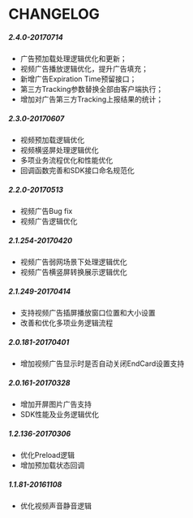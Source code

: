 # CHANGELOG

##### 2.4.0-20170714
* 广告预加载处理逻辑优化和更新；
* 视频广告播放逻辑优化，提升广告填充；
* 新增广告Expiration Time预留接口；
* 第三方Tracking参数替换全部由客户端执行；
* 增加对广告第三方Tracking上报结果的统计；


##### 2.3.0-20170607
* 视频预加载逻辑优化
* 视频横竖屏处理逻辑优化
* 多项业务流程优化和性能优化
* 回调函数完善和SDK接口命名规范化

##### 2.2.0-20170513
* 视频广告Bug fix
* 视频广告逻辑优化

##### 2.1.254-20170420
* 视频广告弱网场景下处理逻辑优化
* 视频广告横竖屏转换展示逻辑优化

##### 2.1.249-20170414
* 支持视频广告插屏播放窗口位置和大小设置
* 改善和优化多项业务逻辑流程

##### 2.0.181-20170401
* 增加视频广告显示时是否自动关闭EndCard设置支持

##### 2.0.161-20170328
* 增加开屏图片广告支持
* SDK性能及业务逻辑优化

##### 1.2.136-20170306
* 优化Preload逻辑
* 增加预加载状态回调

##### 1.1.81-20161108
* 优化视频声音静音逻辑

